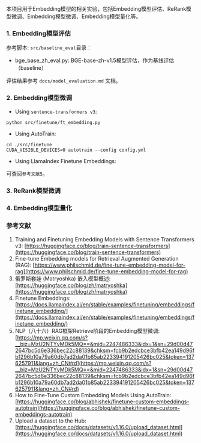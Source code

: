 本项目用于Embedding模型的相关实验，包括Embedding模型评估、ReRank模型微调、Embedding模型微调、Embedding模型量化等。

### 1. Embedding模型评估

参考脚本: `src/baseline_eval`目录：

- bge_base_zh_eval.py: BGE-base-zh-v1.5模型评估，作为基线评估（baseline）

评估结果参考 `docs/model_evaluation.md` 文档。


### 2. Embedding模型微调

- Using `sentence-transformers v3`:

```commandline
python src/finetune/ft_embedding.py
```

- Using AutoTrain:

```commandline
cd ./src/finetune
CUDA_VISIBLE_DEVICES=0 autotrain --config config.yml
```

- Using LlamaIndex Finetune Embeddings:

可查阅`参考文献5`。

### 3. ReRank模型微调

### 4. Embedding模型量化

### 参考文献

1. Training and Finetuning Embedding Models with Sentence Transformers v3: [https://huggingface.co/blog/train-sentence-transformers](https://huggingface.co/blog/train-sentence-transformers)
2. Fine-tune Embedding models for Retrieval Augmented Generation (RAG): [https://www.philschmid.de/fine-tune-embedding-model-for-rag](https://www.philschmid.de/fine-tune-embedding-model-for-rag)
3. 俄罗斯套娃 (Matryoshka) 嵌入模型概述: [https://huggingface.co/blog/zh/matryoshka](https://huggingface.co/blog/zh/matryoshka)
4. Finetune Embeddings: [https://docs.llamaindex.ai/en/stable/examples/finetuning/embeddings/finetune_embedding/](https://docs.llamaindex.ai/en/stable/examples/finetuning/embeddings/finetune_embedding/)
5. NLP（八十六）RAG框架Retrieve阶段的Embedding模型微调: [https://mp.weixin.qq.com/s?__biz=MzU2NTYyMDk5MQ==&mid=2247486333&idx=1&sn=29d00d472647bc5d6e336bec22c88139&chksm=fcb9b2edcbce3bfb42ea149d96fb1296b10a79a60db7ad2da01b85ab223394191205426bc025&token=1376257911&lang=zh_CN#rd](https://mp.weixin.qq.com/s?__biz=MzU2NTYyMDk5MQ==&mid=2247486333&idx=1&sn=29d00d472647bc5d6e336bec22c88139&chksm=fcb9b2edcbce3bfb42ea149d96fb1296b10a79a60db7ad2da01b85ab223394191205426bc025&token=1376257911&lang=zh_CN#rd)
6. How to Fine-Tune Custom Embedding Models Using AutoTrain: [https://huggingface.co/blog/abhishek/finetune-custom-embeddings-autotrain](https://huggingface.co/blog/abhishek/finetune-custom-embeddings-autotrain)
7. Upload a dataset to the Hub: [https://huggingface.co/docs/datasets/v1.16.0/upload_dataset.html](https://huggingface.co/docs/datasets/v1.16.0/upload_dataset.html)
